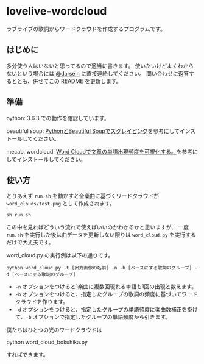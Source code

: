 # lovelive-wordcloud
ラブライブの歌詞からワードクラウドを作成するプログラムです。

## はじめに
多分使う人はいないと思ってるので適当に書きます。
使いたいけどよくわからないという場合には [@darsein](https://twitter.com/darsein) に直接連絡してください。
問い合わせに返答するととも、併せてこの README を更新します。

## 準備
python: 3.6.3 での動作を確認しています。

beautiful soup: [PythonとBeautiful Soupでスクレイピング](https://qiita.com/itkr/items/513318a9b5b92bd56185)を参考にしてインストールしてください。

mecab, wordcloud: [Word Cloudで文章の単語出現頻度を可視化する。](https://qiita.com/kenmatsu4/items/9b6ac74f831443d29074)を参考にしてインストールしてください。

## 使い方
とりあえず `run.sh` を動かすと全楽曲に基づくワードクラウドが `word_clouds/test.png` として作成されます。

    sh run.sh

この中を見ればどういう流れで使えばいいのかわかるかと思いますが、
一度 `run.sh` を実行した後は曲データを更新しない限りは `word_cloud.py` を実行するだけで大丈夫です。

word_cloud.py の実行例は以下の通りです。

    python word_cloud.py -t [出力画像の名前] -n -b [ベースにする歌詞のグループ] -d [ベースにする歌詞のグループ]

- `-n` オプションをつけると1楽曲に複数回現れる単語も1回の出現と数えます。
- `-b` オプションをつけると、指定したグループの歌詞の頻度に基づいてワードクラウドを作ります。
- `-d` オプションをつけると、指定したグループの単語頻度に楽曲数補正を掛けて、`-b` オプションで指定したグループの単語頻度から引きます。

僕たちはひとつの光のワードクラウドは

  python word_cloud_bokuhika.py

すればできます。
